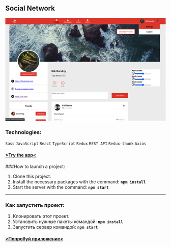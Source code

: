 ## Social Network

<img src="./public/screenApp.png">

### Technologies:

`Sass` `JavaScript` `React` `TypeScript` `Redux` `REST API` `Redux-thunk` `Axios`

#### [>Try the app<](https://lacuba.github.io/social-network/#/login)

###How to launch a project:

1. Clone this project.
2. Install the necessary packages with the command: **`npm install`**
3. Start the server with the command: **`npm start`**

---

### Как запустить проект:

1. Клонировать этот проект.
2. Установить нужные пакеты командой: **`npm install`**
3. Запустить сервер командой: **`npm start`**

#### [>Попробуй приложение<](https://lacuba.github.io/social-network/#/login)
